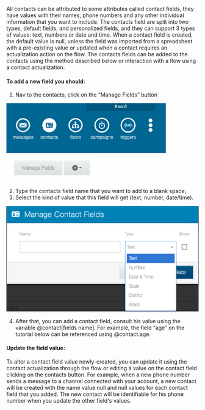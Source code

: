 All contacts can be attributed to some attributes called contact fields, they have values with their names, phone numbers and any other individual information that you want to include. The contacts field are split into two types, default fields, and personalized fields, and they can support 3 types of values: text, numbers or date and time. When a contact field is created, the default value is null, unless the field was imported from a spreadsheet with a pre-existing value or updated when a contact requires an actualization action on the flow. The contacts fields can be added to the contacts using the method described below or interaction with a flow using a contact actualization. 

#### To add a new field you should:

1. Nav to the contacts, click on the “Manage Fields” button

![](/img/contact/contact.png)
![](/img/contact/manage_fields.png)

2. Type the contacts field name that you want to add to a blank space;
3. Select the kind of value that this field will get (text, number, date/time).

![](/img/contact/manage_fields2.png)

4. After that, you can add a contact field, consult his value using the variable @contact[fields name]. For example, the field “age” on the tutorial below can be referenced using @contact.age.

#### Update the field value:

To alter a contact field value newly-created, you can update it using the contact actualization through the flow or editing a value on the contact field clicking on the contacts button.
For example, when a new phone number sends a message to a channel connected with your account, a new contact will be created with the name value null and null values for each contact field that you added. The new contact will be identifiable for his phone number when you update the other field's values.